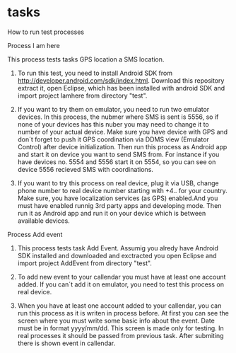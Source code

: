 tasks
=====
How to run test processes

Process I am here

  This process tests tasks GPS location a SMS location. 
  
  1. To run this test, you need to install Android SDK from http://developer.android.com/sdk/index.html. 
  Download this repository extract it, open Eclipse, which has been installed with android SDK and import project Iamhere from directory "test".
  
  2. If you want to try them on emulator, you need to run two emulator devices. In this process, the nubmer where SMS is sent is 5556, so if none of your devices has this nuber you may need to change it to number of your actual device.
  Make sure you have device with GPS and don´t forget to push it GPS coordination via DDMS view (Emulator Control) after device initialization.
  Then run this process as Android app and start it on device you want to send SMS from. For instance if you have devices no. 5554 and 5556 start it on 5554, so you can see on device 5556 recieved SMS with coordinations.
  
  3. If you want to try this process on real device, plug it via USB, change phone number to real device number starting with +4.. for your country.
  Make sure, you have localization services (as GPS) enabled.And you must have enabled runnig 3rd party apps and developing mode. 
  Then run it as Android app and run it on your device which is between available devices.
  
Process Add event

  1. This process tests task Add Event. Assumig you alredy have Android SDK installed and downloaded and exctracted you open Eclipse and import project AddEvent from directory "test".
  
  2. To add new event to your callendar you must have at least one account added. If you can´t add it on emulator, you need to test this process on real device.
  
  3. When you have at least one account added to your callendar, you can run this process as it is writen in process before. 
  At first you can see the screen where you must write some basic info about the event. Date must be in format yyyy/mm/dd. This screen is made only for testing.
  In real processes it should be passed from previous task.
  After submiting there is shown event in callendar.  
